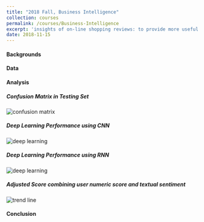 ```yaml
---
title: "2018 Fall, Business Intelligence"
collection: courses
permalink: /courses/Business-Intelligence
excerpt: 'insights of on-line shopping reviews: to provide more useful reviews ratings, we proposed a LDA topic modelling + textual sentiment analysis approach'
date: 2018-11-15
---
```


#### Backgrounds

#### Data

#### Analysis 

##### Confusion Matrix in Testing Set
![confusion matrix](https://charlesyan1.github.io/images/courses/BI/CM.png)

##### Deep Learning Performance using CNN
![deep learning](https://charlesyan1.github.io/images/courses/BI/CNN.png)

##### Deep Learning Performance using RNN
![deep learning](https://charlesyan1.github.io/images/courses/BI/RNN.png)

##### Adjusted Score combining user numeric score and textual sentiment
![trend line](https://charlesyan1.github.io/images/courses/BI/score.png)

#### Conclusion 




